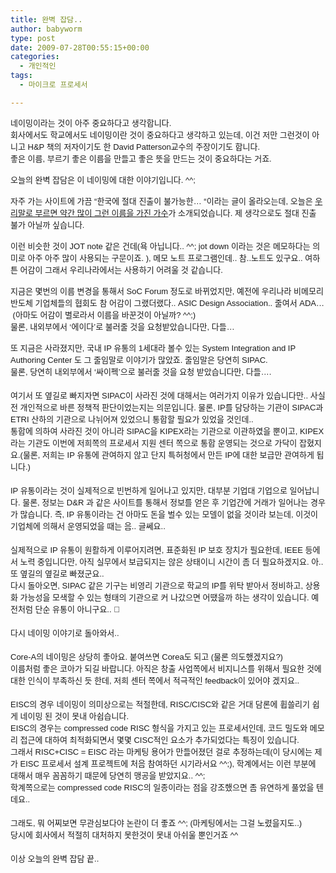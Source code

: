 ```yaml
---
title: 완벽 잡담..
author: babyworm
type: post
date: 2009-07-28T00:55:15+00:00
categories:
  - 개인적인
tags:
  - 마이크로 프로세서

---
```

<div>
  <span style="font-size: small;"><font face="Gulim, sans-serif">네이밍이라는 것이 아주 중요하다고 생각합니다. </font></span>
</div>

<div>
  <span style="font-size: small;"><font face="Gulim, sans-serif">회사에서도 학교에서도 네이밍이란 것이 중요하다고 생각하고 있는데, 이건 저만 그런것이 아니고 H&P 책의 저자이기도 한 David Patterson교수의 주장이기도 합니다. </font></span>
</div>

<div>
  <span style="font-size: small;"><font face="Gulim, sans-serif">좋은 이름, 부르기 좋은 이름을 만들고 좋은 뜻을 만드는 것이 중요하다는 거죠. </font></span>
</div>

<div>
  <span style="font-size: small;"><font face="Gulim, sans-serif"><br /></font></span>
</div>

<div>
  <span style="font-size: small;"><font face="Gulim, sans-serif">오늘의 완벽 잡담은 이 네이밍에 대한 이야기입니다. ^^;</font></span>
</div>

<div>
  <span style="font-size: small;"><font face="Gulim, sans-serif"><br /></font></span>
</div>

<div>
  <span style="font-size: small;"><font face="Gulim, sans-serif">자주 가는 사이트에 가끔 &#8220;한국에 절대 진출이 불가능한&#8230; &#8220;이라는 글이 올라오는데, 오늘은 </font></span><a href="http://clien.career.co.kr/zboard/skin/clien_images/view_img.php?file=data/image/89_star29ds.jpg" target="_blank"><span style="font-size: small;"><font face="Gulim, sans-serif">우리말로 부르면 약간 많이 그런 이름을 가진 가수</font></span></a><span style="font-size: small;"><font face="Gulim, sans-serif">가 소개되었습니다. 제 생각으로도 절대 진출 불가 아닐까 싶습니다. <br /></font></span>
</div>

<div>
  <span style="font-size: small;"><font face="Gulim, sans-serif"><br /></font></span>
</div>

<div>
  <span style="font-size: small;"><font face="Gulim, sans-serif">이런 비슷한 것이 JOT note 같은 건데(욕 아닙니다.. ^^; jot down 이라는 것은 메모하다는 의미로 아주 아주 많이 사용되는 구문이죠. ), 메모 노트 프로그램인데.. 참..노트도 있구요.. 여하튼 어감이 그래서 우리나라에서는 사용하기 어려울 것 같습니다. </font></span>
</div>

<div>
  <span style="font-size: small;"><font face="Gulim, sans-serif"><br /></font></span>
</div>

<div>
  <span style="font-size: small;"><font face="Gulim, sans-serif">지금은 몇번의 이름 변경을 통해서 SoC Forum 정도로 바뀌었지만, 예전에 우리나라 비메모리 반도체 기업체들의 협회도 참 어감이 그랬더랬다.. ASIC Design Association.. 줄여서 ADA&#8230; &nbsp;(아마도 어감이 별로라서 이름을 바꾼것이 아닐까? ^^;)</font></span>
</div>

<div>
  <span style="font-size: small;"><font face="Gulim, sans-serif">물론, 내외부에서 &#8216;에이다&#8217;로 불러줄 것을 요청받았습니다만, 다들&#8230;</font></span>
</div>

<div>
  <span style="font-size: small;"><font face="Gulim, sans-serif"><br /></font></span>
</div>

<div>
  <span style="font-size: small;"><font face="Gulim, sans-serif">또 지금은 사라졌지만, 국내 IP 유통의 1세대라 볼수 있는 System </font></span><span style="line-height: 19px; "><span style="font-size: small;"><font face="Gulim, sans-serif">Integration and IP Authoring Center 도 그 줄임말로 이야기가 많았죠. 줄임말은 당연히 SIPAC. </font></span></span>
</div>

<div>
  <font face="굴림, 돋움, arial, sans-serif" size="3"><span style="line-height: 19px; "><span style="font-size: small;"><font face="Gulim, sans-serif">물론, 당연히 내외부에서 &#8216;싸이펙&#8217;으로 불러줄 것을 요청 받았습니다만, 다들</font></span></span><span style="font-size: 13px; line-height: 19px;">&#8230;.</span></font>
</div>

<div>
  <font face="굴림, 돋움, arial, sans-serif" size="3"><span style="font-size: 13px; line-height: 19px;"><br /></span></font>
</div>

<div>
  <font face="굴림, 돋움, arial, sans-serif" size="3"><span style="font-size: 13px; line-height: 19px;">여기서 또 옆길로 빠지자면 SIPAC이 사라진 것에 대해서는 여러가지 이유가 있습니다만.. 사실 전 개인적으로 바른 정책적 판단이었는지는 의문입니다. 물론, IP를 담당하는 기관이 SIPAC과 ETRI 산하의 기관으로 나뉘어져 있었으니 통합할 필요가 있었을 것인데.. </span></font>
</div>

<div>
  <font face="굴림, 돋움, arial, sans-serif" size="3"><span style="font-size: 13px; line-height: 19px;">통합에 의하여 사라진 것이 아니라 SIPAC을 KIPEX라는 기관으로 이관하였을 뿐이고, KIPEX라는 기관도 이번에 저희쪽의 프로세서 지원 센터 쪽으로 통합 운영되는 것으로 가닥이 잡혔지요.(물론, 저희는 IP 유통에 관여하지 않고 단지 특허청에서 만든 IP에 대한 보급만 관여하게 됩니다.)</span></font>
</div>

<div>
  <font face="굴림, 돋움, arial, sans-serif" size="3"><span style="font-size: 13px; line-height: 19px;"><br /></span></font>
</div>

<div>
  <font face="굴림, 돋움, arial, sans-serif" size="3"><span style="font-size: 13px; line-height: 19px;">IP 유통이라는 것이 실제적으로 빈번하게 일어나고 있지만, 대부분 기업대 기업으로 일어납니다. 물론, 정보는 D&R 과 같은 사이트를 통해서 정보를 얻은 후 기업간에 거래가 일어나는 경우가 많습니다. 즉, IP 유통이라는 건 아마도 돈을 벌수 있는 모델이 없을 것이라 보는데, 이것이 기업체에 의해서 운영되었을 때는 음.. 글쎄요..</span></font>
</div>

<div>
  <font face="굴림, 돋움, arial, sans-serif" size="3"><span style="font-size: 13px; line-height: 19px;"><br /></span></font>
</div>

<div>
  <font face="굴림, 돋움, arial, sans-serif" size="3"><span style="font-size: 13px; line-height: 19px;">실제적으로 IP 유통이 원활하게 이루어지려면, 표준화된 IP 보호 장치가 필요한데, IEEE 등에서 노력 중입니다만, 아직 실무에서 보급되지는 않은 상태이니 시간이 좀 더 필요하겠지요. 아.. 또 옆길의 옆길로 빠졌군요.. </span></font>
</div>

<div>
  <span style="font-family: 굴림, 돋움, arial, sans-serif; font-size: 13px; line-height: 19px; ">다시 돌아오면, SIPAC 같은 기구는 비영리 기관으로 학교의 IP를 위탁 받아서 정비하고, 상용화 가능성을 모색할 수 있는 형태의 기관으로 커 나갔으면 어땠을까 하는 생각이 있습니다. 예전처럼 단순 유통이 아니구요.. 🙂 &nbsp;</span>
</div>

<div>
  <font face="굴림, 돋움, arial, sans-serif" size="3"><span style="font-size: 13px; line-height: 19px;"><br /></span></font>
</div>

<div>
  <font face="굴림, 돋움, arial, sans-serif" size="3"><span style="font-size: 13px; line-height: 19px;">다시 네이밍 이야기로 돌아와서..</span></font>
</div>

<div>
  <font face="굴림, 돋움, arial, sans-serif" size="3"><span style="font-size: 13px; line-height: 19px;"><br /></span></font>
</div>

<div>
  <font face="굴림, 돋움, arial, sans-serif" size="3"><span style="font-size: 13px; line-height: 19px;">Core-A의 네이밍은 상당히 좋아요. 붙여쓰면 Corea도 되고 (물론 의도했겠지요?)</span></font>
</div>

<div>
  <font face="굴림, 돋움, arial, sans-serif" size="3"><span style="font-size: 13px; line-height: 19px;">이름처럼 좋은 코아가 되길 바랍니다. 아직은 창출 사업쪽에서 비지니스를 위해서 필요한 것에 대한 인식이 부족하신 듯 한데, 저희 센터 쪽에서 적극적인 feedback이 있어야 겠지요..</span></font>
</div>

<div>
  <font face="굴림, 돋움, arial, sans-serif" size="3"><span style="font-size: 13px; line-height: 19px;"><br /></span></font>
</div>

<div>
  <font face="굴림, 돋움, arial, sans-serif" size="3"><span style="font-size: 13px; line-height: 19px;">EISC의 경우 네이밍이 의미상으로는 적절한데, RISC/CISC와 같은 거대 담론에 휩쓸리기 쉽게 네이밍 된 것이 못내 아쉽습니다. </span></font>
</div>

<div>
  <font face="굴림, 돋움, arial, sans-serif" size="3"><span style="font-size: 13px; line-height: 19px;">EISC의 경우는 compressed code RISC 형식을 가지고 있는 프로세서인데, 코드 밀도와 메모리 접근에 대하여 최적화되면서 몇몇 CISC적인 요소가 추가되었다는 특징이 있습니다.</span></font>
</div>

<div>
  <font face="굴림, 돋움, arial, sans-serif" size="3"><span style="font-size: 13px; line-height: 19px;">그래서 RISC+CISC = EISC 라는 마케팅 용어가 만들어졌던 걸로 추정하는데(이 당시에는 제가 EISC 프로세서 설계 프로젝트에 처음 참여하던 시기라서요 ^^;), 학계에서는 이런 부분에 대해서 매우 꼼꼼하기 때문에 당연히 맹공을 받았지요.. ^^; </span></font>
</div>

<div>
  <font face="굴림, 돋움, arial, sans-serif" size="3"><span style="font-size: 13px; line-height: 19px;">학계쪽으로는 compressed code RISC의 일종이라는 점을 강조했으면 좀 유연하게 풀었을 텐데요.. </span></font>
</div>

<div>
  <font face="굴림, 돋움, arial, sans-serif" size="3"><span style="font-size: 13px; line-height: 19px;"><br /></span></font>
</div>

<div>
  <font face="굴림, 돋움, arial, sans-serif" size="3"><span style="font-size: 13px; line-height: 19px;">그래도, 뭐 어찌보면 무관심보다야 논란이 더 좋죠 ^^; (마케팅에서는 그걸 노렸을지도..)</span></font>
</div>

<div>
  <span style="font-family: 굴림, 돋움, arial, sans-serif; font-size: 13px; line-height: 19px; ">당시에 회사에서 적절히 대처하지 못한것이 못내 아쉬울 뿐인거죠 ^^</span>
</div>

<div>
  <font face="굴림, 돋움, arial, sans-serif" size="3"><span style="font-size: 13px; line-height: 19px;"><br /></span></font>
</div>

<div>
  <font face="굴림, 돋움, arial, sans-serif" size="3"><span style="font-size: 13px; line-height: 19px;">이상 오늘의 완벽 잡담 끝..</span></font>
</div>